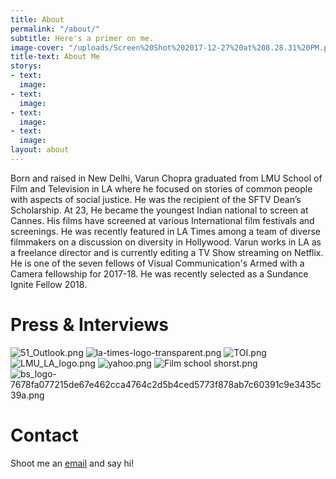 ```yaml
---
title: About
permalink: "/about/"
subtitle: Here's a primer on me.
image-cover: "/uploads/Screen%20Shot%202017-12-27%20at%208.28.31%20PM.png"
title-text: About Me
storys:
- text: 
  image: 
- text: 
  image: 
- text: 
  image: 
- text: 
  image: 
layout: about
---
```


Born and raised in New Delhi, Varun Chopra graduated from LMU School of Film and Television in LA where he focused on stories of common people with aspects of social justice. He was the recipient of the SFTV Dean’s Scholarship. At 23, He became the youngest Indian national to screen at Cannes. His films have screened at various International film festivals and screenings. He was recently featured in LA Times among a team of diverse filmmakers on a discussion on diversity in Hollywood. Varun works in LA as a freelance director and is currently editing a TV Show streaming on Netflix. He is one of the seven fellows of Visual Communication's Armed with a Camera fellowship for 2017-18. He was recently selected as a Sundance Ignite Fellow 2018.



# Press & Interviews

![51_Outlook.png](/uploads/51_Outlook.png)
![la-times-logo-transparent.png](/uploads/la-times-logo-transparent.png)
![TOI.png](/uploads/TOI.png)
![LMU_LA_logo.png](/uploads/LMU_LA_logo.png)
![yahoo.png](/uploads/yahoo.png)
![Film school shorst.png](/uploads/Film%20school%20shorst.png)
![bs_logo-7678fa077215de67e462cca4764c2d5b4ced5773f878ab7c60391c9e3435c39a.png](/uploads/bs_logo-7678fa077215de67e462cca4764c2d5b4ced5773f878ab7c60391c9e3435c39a.png)


# Contact

Shoot me an [email](mailto:varun0693@gmail.com) and say hi!




